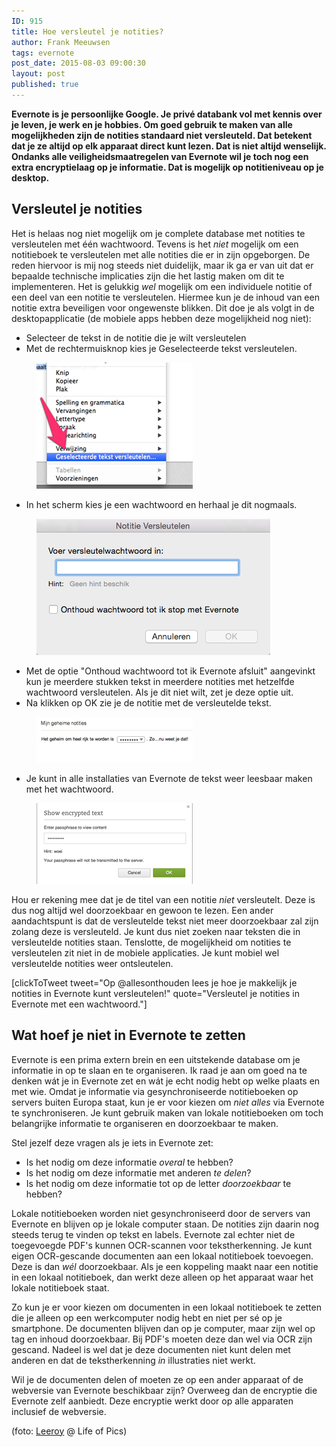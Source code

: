 ```yaml
---
ID: 915
title: Hoe versleutel je notities?
author: Frank Meeuwsen
tags: evernote
post_date: 2015-08-03 09:00:30
layout: post
published: true
---
```

<strong>Evernote is je persoonlijke Google. Je privé databank vol met kennis over je leven, je werk en je hobbies. Om goed gebruik te maken van alle mogelijkheden zijn de notities standaard niet versleuteld. Dat betekent dat je ze altijd op elk apparaat direct kunt lezen. Dat is niet altijd wenselijk. Ondanks alle veiligheidsmaatregelen van Evernote wil je toch nog een extra encryptielaag op je informatie. Dat is mogelijk op notitieniveau op je desktop.</strong>

<!--more-->
<h2 id="versleuteljenotities">Versleutel je notities</h2>
Het is helaas nog niet mogelijk om je complete database met notities te versleutelen met één wachtwoord. Tevens is het <em>niet</em> mogelijk om een notitieboek te versleutelen met alle notities die er in zijn opgeborgen. De reden hiervoor is mij nog steeds niet duidelijk, maar ik ga er van uit dat er bepaalde technische implicaties zijn die het lastig maken om dit te implementeren.
Het is gelukkig <em>wel</em> mogelijk om een individuele notitie of een deel van een notitie te versleutelen. Hiermee kun je de inhoud van een notitie extra beveiligen voor ongewenste blikken. Dit doe je als volgt in de desktopapplicatie (de mobiele apps hebben deze mogelijkheid nog niet):
<ul>
	<li>Selecteer de tekst in de notitie die je wilt versleutelen</li>
	<li>Met de rechtermuisknop kies je Geselecteerde tekst versleutelen.</li>
</ul>
<figure><img class="aligncenter size-full wp-image-919" src="/images/2015/08/309_evernote_encrytie_1.png" alt="309_evernote_encrytie_1" width="250" height="202" /></figure>
<ul>
	<li>In het scherm kies je een wachtwoord en herhaal je dit nogmaals.</li>
</ul>
<figure><img class="aligncenter size-full wp-image-922" src="/images/2015/08/309_evernote_encrytie_4.png" alt="309_evernote_encrytie_4" width="374" height="218" /></figure>
<ul>
	<li>Met de optie "Onthoud wachtwoord tot ik Evernote afsluit" aangevinkt kun je meerdere stukken tekst in meerdere notities met hetzelfde wachtwoord versleutelen. Als je dit niet wilt, zet je deze optie uit.</li>
	<li>Na klikken op OK zie je de notitie met de versleutelde tekst.</li>
</ul>
<figure><img class="aligncenter size-full wp-image-920" src="/images/2015/08/309_evernote_encrytie_2.png" alt="309_evernote_encrytie_2" width="250" height="73" /></figure>
<ul>
	<li>Je kunt in alle installaties van Evernote de tekst weer leesbaar maken met het wachtwoord.</li>
</ul>
<figure><figcaption><img class="aligncenter size-full wp-image-921" src="/images/2015/08/309_evernote_encrytie_3.png" alt="309_evernote_encrytie_3" width="250" height="129" /></figcaption></figure>Hou er rekening mee dat je de titel van een notitie <em>niet</em> versleutelt. Deze is dus nog altijd wel doorzoekbaar en gewoon te lezen. Een ander aandachtspunt is dat de versleutelde tekst niet meer doorzoekbaar zal zijn zolang deze is versleuteld. Je kunt dus niet zoeken naar teksten die in versleutelde notities staan. Tenslotte, de mogelijkheid om notities te versleutelen zit niet in de mobiele applicaties. Je kunt mobiel wel versleutelde notities weer ontsleutelen.

[clickToTweet tweet="Op @allesonthouden lees je hoe je makkelijk je notities in Evernote kunt versleutelen!" quote="Versleutel je notities in Evernote met een wachtwoord."]
<h2 id="wathoefjenietinevernotetezetten">Wat hoef je niet in Evernote te zetten</h2>
Evernote is een prima extern brein en een uitstekende database om je informatie in op te slaan en te organiseren. Ik raad je aan om goed na te denken wát je in Evernote zet en wát je echt nodig hebt op welke plaats en met wie. Omdat je informatie via gesynchroniseerde notitieboeken op servers buiten Europa staat, kun je er voor kiezen om <em>niet alles</em> via Evernote te synchroniseren. Je kunt gebruik maken van lokale notitieboeken om toch belangrijke informatie te organiseren en doorzoekbaar te maken.

Stel jezelf deze vragen als je iets in Evernote zet:
<ul>
	<li>Is het nodig om deze informatie <em>overal</em> te hebben?</li>
	<li>Is het nodig om deze informatie met anderen <em>te delen</em>?</li>
	<li>Is het nodig om deze informatie tot op de letter <em>doorzoekbaar</em> te hebben?</li>
</ul>
Lokale notitieboeken worden niet gesynchroniseerd door de servers van Evernote en blijven op je lokale computer staan. De notities zijn daarin nog steeds terug te vinden op tekst en labels. Evernote zal echter niet de toegevoegde PDF's kunnen OCR-scannen voor tekstherkenning. Je kunt eigen OCR-gescande documenten aan een lokaal notitieboek toevoegen. Deze is dan <em>wél</em> doorzoekbaar. Als je een koppeling maakt naar een notitie in een lokaal notitieboek, dan werkt deze alleen op het apparaat waar het lokale notitieboek staat.

Zo kun je er voor kiezen om documenten in een lokaal notitieboek te zetten die je alleen op een werkcomputer nodig hebt en niet per sé op je smartphone. De documenten blijven dan op je computer, maar zijn wel op tag en inhoud doorzoekbaar. Bij PDF's moeten deze dan wel via OCR zijn gescand. Nadeel is wel dat je deze documenten niet kunt delen met anderen en dat de tekstherkenning <em>in</em> illustraties niet werkt.

Wil je de documenten delen of moeten ze op een ander apparaat of de webversie van Evernote beschikbaar zijn? Overweeg dan de encryptie die Evernote zelf aanbiedt. Deze encryptie werkt door op alle apparaten inclusief de webversie.

(foto: <a href="http://www.lifeofpix.com/photographer/leeroy/">Leeroy</a> @ Life of Pics)
